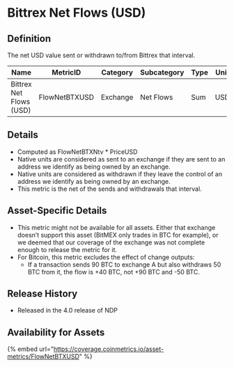 # Bittrex Net Flows (USD)

## Definition

The net USD value sent or withdrawn to/from Bittrex that interval.

| Name                    | MetricID      | Category | Subcategory | Type | Unit | Interval |
| ----------------------- | ------------- | -------- | ----------- | ---- | ---- | -------- |
| Bittrex Net Flows (USD) | FlowNetBTXUSD | Exchange | Net Flows   | Sum  | USD  | 1 day    |

## Details

* Computed as FlowNetBTXNtv \* PriceUSD
* Native units are considered as sent to an exchange if they are sent to an address we identify as being owned by an exchange.
* Native units are considered as withdrawn if they leave the control of an address we identify as being owned by an exchange.
* This metric is the net of the sends and withdrawals that interval.

## Asset-Specific Details

* This metric might not be available for all assets. Either that exchange doesn’t support this asset (BitMEX only trades in BTC for example), or we deemed that our coverage of the exchange was not complete enough to release the metric for it.
* For Bitcoin, this metric excludes the effect of change outputs:
  * If a transaction sends 90 BTC to exchange A but also withdraws 50 BTC from it, the flow is +40 BTC, not +90 BTC and -50 BTC.

## Release History

* Released in the 4.0 release of NDP

## Availability for Assets

{% embed url="https://coverage.coinmetrics.io/asset-metrics/FlowNetBTXUSD" %}
